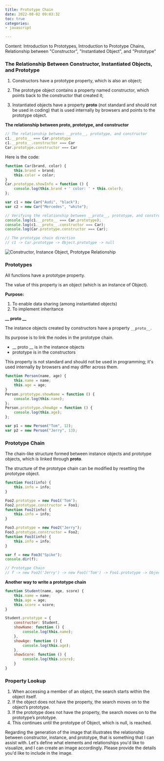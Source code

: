 ```yaml
---
title: Prototype Chain
date: 2022-08-02 09:03:32
toc: true
categories:
- javascript

---
```


Content: Introduction to Prototypes, Introduction to Prototype Chains, Relationship between "Constructor", "Instantiated Object", and "Prototype"
<!--more-->

### The Relationship Between Constructor, Instantiated Objects, and Prototype

1. Constructors have a prototype property, which is also an object;

2. The prototype object contains a property named constructor, which points back to the constructor that created it;

3. Instantiated objects have a property __proto__ (not standard and should not be used in coding) that is used internally by browsers and points to the prototype object.

**The relationship between __proto__, prototype, and constructor**

```javascript
// The relationship between __proto__, prototype, and constructor
c1.__proto__ === Car.prototype
c1.__proto__.constructor === Car
Car.prototype.constructor === Car
```

Here is the code: 

```javascript
function Car(brand, color) {
    this.brand = brand;
    this.color = color;
}
Car.prototype.showInfo = function () {
    console.log(this.brand + ' color: ' + this.color);
};

var c1 = new Car("Audi", "black");
var c2 = new Car("Mercedes", "white");

// Verifying the relationship between __proto__, prototype, and constructor
console.log(c1.__proto__ === Car.prototype);
console.log(c1.__proto__.constructor === Car);
console.log(Car.prototype.constructor === Car);

// The prototype chain direction
// c1 -> Car.prototype -> Object.prototype -> null
```

![Constructor, Instance Object, Prototype Relationship](/images/9-2/constructor-instance-prototype-relationship.png)



### Prototypes

All functions have a prototype property.

The value of this property is an object (which is an instance of Object).

**Purpose:**

1. To enable data sharing (among instantiated objects)
2. To implement inheritance

**__ proto __**

The instance objects created by constructors have a property ```__proto__```.

Its purpose is to link the nodes in the prototype chain.

- __ proto __ is in the instance objects
- prototype is in the constructors

This property is not standard and should not be used in programming; it's used internally by browsers and may differ across them.

```javascript
function Person(name, age) {
    this.name = name;
    this.age = age;
}
Person.prototype.showName = function () {
    console.log(this.name);
};
Person.prototype.showAge = function () {
    console.log(this.age);
};

var p1 = new Person("Tom", 12);
var p2 = new Person("Jerry", 13);
```



### Prototype Chain

The chain-like structure formed between instance objects and prototype objects, which is linked through __proto__.

The structure of the prototype chain can be modified by resetting the prototype object.

```javascript
function Foo1(info) {
    this.info = info;
}

Foo2.prototype = new Foo1('Tom');
Foo2.prototype.constructor = Foo1;
function Foo2(info) {
    this.info = info;
}

Foo3.prototype = new Foo2("Jerry");
Foo3.prototype.constructor = Foo2;
function Foo3(info) {
    this.info = info;
}

var f = new Foo3("Spike");
console.dir(f);

// Prototype Chain
// f -> new Foo2('Jerry') -> new Foo1('Tom') -> Foo1.prototype -> Object.prototype -> null
```

**Another way to write a prototype chain**

```javascript
function Student(name, age, score) {
    this.name = name;
    this.age = age;
    this.score = score;
}

Student.prototype = {
    constructor: Student,
    showName: function () {
        console.log(this.name);
    },
    showAge: function () {
        console.log(this.age);
    },
    showScore: function () {
        console.log(this.score);
    }
}
```



### Property Lookup

1. When accessing a member of an object, the search starts within the object itself.
2. If the object does not have the property, the search moves on to the object’s prototype.
3. If the prototype does not have the property, the search moves on to the prototype’s prototype.
4. This continues until the prototype of Object, which is null, is reached.

Regarding the generation of the image that illustrates the relationship between constructor, instance, and prototype, that is something that I can assist with. Let's define what elements and relationships you'd like to visualize, and I can create an image accordingly. Please provide the details you'd like to include in the image.